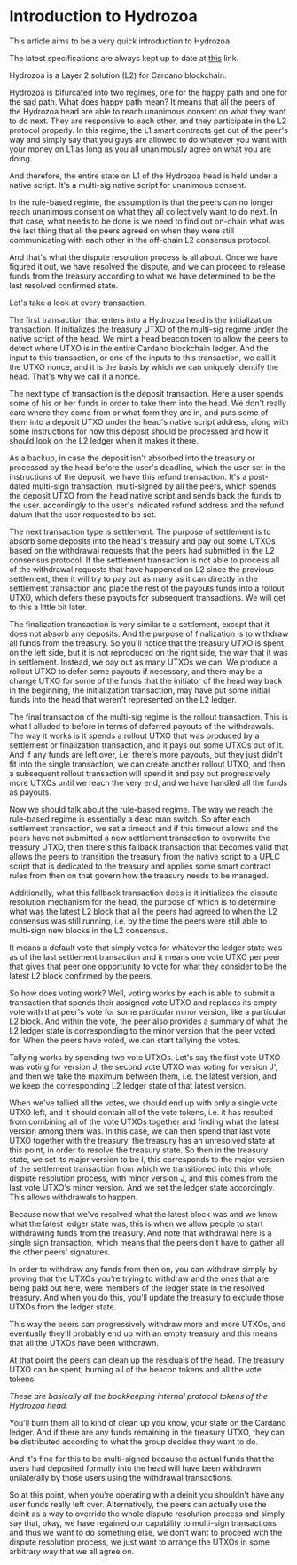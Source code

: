 # Introduction to Hydrozoa

This article aims to be a very quick introduction to Hydrozoa.

The latest specifications are always kept up to date at [this](TODO) link.

Hydrozoa is a Layer 2 solution (L2) for Cardano blockchain.

Hydrozoa is bifurcated into two regimes, one for the happy path and one for the sad path.
What does happy path mean?
It means that all the peers of the Hydrozoa head are able to reach unanimous consent
on what they want to do next.
They are responsive to each other, and they participate in the L2 protocol properly.
In this regime, the L1 smart contracts get out of the peer's way
and simply say that you guys are allowed to do whatever you want with your money on L1
as long as you all unanimously agree on what you are doing.

And therefore, the entire state on L1 of the Hydrozoa head is held under a native script.
It's a multi-sig native script for unanimous consent.

In the rule-based regime, the assumption is that the peers can no longer reach unanimous consent
on what they all collectively want to do next.
In that case, what needs to be done is we need to find out on-chain
what was the last thing that all the peers agreed on
when they were still communicating with each other in the off-chain L2 consensus protocol.

And that's what the dispute resolution process is all about.
Once we have figured it out, we have resolved the dispute,
and we can proceed to release funds from the treasury
according to what we have determined to be the last resolved confirmed state.

Let's take a look at every transaction.

The first transaction that enters into a Hydrozoa head is the initialization transaction.
It initializes the treasury UTXO of the multi-sig regime under the native script of the head.
We mint a head beacon token to allow the peers to detect where UTXO is in the entire Cardano blockchain ledger.
And the input to this transaction, or one of the inputs to this transaction, we call it the UTXO nonce,
and it is the basis by which we can uniquely identify the head. That's why we call it a nonce.

The next type of transaction is the deposit transaction.
Here a user spends some of his or her funds in order to take them into the head.
We don't really care where they come from or what form they are in,
and puts some of them into a deposit UTXO under the head's native script address,
along with some instructions for how this deposit should be processed
and how it should look on the L2 ledger when it makes it there.

As a backup, in case the deposit isn't absorbed into the treasury
or processed by the head before the user's deadline,
which the user set in the instructions of the deposit,
we have this refund transaction.
It's a post-dated multi-sign transaction,
multi-signed by all the peers, which spends the deposit UTXO from the head native script
and sends back the funds to the user.
accordingly to the user's indicated refund address and the refund datum that the user requested to be set.

The next transaction type is settlement.
The purpose of settlement is to absorb some deposits into the head's treasury
and pay out some UTXOs based on the withdrawal requests that the peers had submitted in the L2 consensus protocol.
If the settlement transaction is not able to process all of the withdrawal requests that have happened on L2
since the previous settlement, then it will try to pay out as many as it can directly in the settlement transaction
and place the rest of the payouts funds into a rollout UTXO,
which defers these payouts for subsequent transactions.
We will get to this a little bit later.

The finalization transaction is very similar to a settlement,
except that it does not absorb any deposits.
And the purpose of finalization is to withdraw all funds from the treasury.
So you'll notice that the treasury UTXO is spent on the left side,
but it is not reproduced on the right side,
the way that it was in settlement.
Instead, we pay out as many UTXOs we can.
We produce a rollout UTXO to defer some payouts if necessary,
and there may be a change UTXO for some of the funds
that the initiator of the head way back in the beginning,
the initialization transaction,
may have put some initial funds into the head that weren't represented on the L2 ledger.

The final transaction of the multi-sig regime is the rollout transaction.
This is what I alluded to before in terms of deferred payouts of the withdrawals.
The way it works is it spends a rollout UTXO that was produced by a settlement or finalization transaction,
and it pays out some UTXOs out of it.
And if any funds are left over, i.e. there's more payouts, but they just didn't fit into the single transaction,
we can create another rollout UTXO, and then a subsequent rollout transaction will spend it
and pay out progressively more UTXOs until we reach the very end,
and we have handled all the funds as payouts.

Now we should talk about the rule-based regime.
The way we reach the rule-based regime is essentially a dead man switch.
So after each settlement transaction, we set a timeout
and if this timeout allows
and the peers have not submitted a new settlement transaction to overwrite the treasury UTXO,
then there's this fallback transaction that becomes valid
that allows the peers to transition the treasury from the native script
to a UPLC script that is dedicated to the treasury
and applies some smart contract rules from then on that govern how the treasury needs to be managed.

Additionally, what this fallback transaction does is it initializes the dispute resolution mechanism for the head,
the purpose of which is to determine what was the latest L2 block that all the peers had agreed to
when the L2 consensus was still running, i.e. by the time the peers
were still able to multi-sign new blocks in the L2 consensus.

It means a default vote that simply votes for whatever the ledger state was as of the last settlement transaction
and it means one vote UTXO per peer that gives that peer one opportunity to vote
for what they consider to be the latest L2 block confirmed by the peers.

So how does voting work? Well, voting works by each is able to submit a transaction
that spends their assigned vote UTXO and replaces its empty vote with that peer's vote
for some particular minor version, like a particular L2 block.
And within the vote, the peer also provides a summary of what the L2 ledger state is corresponding
to the minor version that the peer voted for.
When the peers have voted, we can start tallying the votes.

Tallying works by spending two vote UTXOs.
Let's say the first vote UTXO was voting for version J,
the second vote UTXO was voting for version J',
and then we take the maximum between them, i.e. the latest version,
and we keep the corresponding L2 ledger state of that latest version.

When we've tallied all the votes, we should end up with only a single vote UTXO left,
and it should contain all of the vote tokens,
i.e. it has resulted from combining all of the vote UTXOs together
and finding what the latest version among them was.
In this case, we can then spend that last vote UTXO together with the treasury,
the treasury has an unresolved state at this point, in order to resolve the treasury state.
So then in the treasury state, we set its major version to be I,
this corresponds to the major version of the settlement transaction
from which we transitioned into this whole dispute resolution process,
with minor version J, and this comes from the last vote UTXO's minor version.
And we set the ledger state accordingly. This allows withdrawals to happen.

Because now that we've resolved what the latest block was
and we know what the latest ledger state was,
this is when we allow people to start withdrawing funds from the treasury.
And note that withdrawal here is a single sign transaction,
which means that the peers don't have to gather all the other peers' signatures.

In order to withdraw any funds from then on, you can withdraw
simply by proving that the UTXOs you're trying to withdraw
and the ones that are being paid out here,
were members of the ledger state in the resolved treasury.
And when you do this, you'll update the treasury to exclude those UTXOs from the ledger state.

This way the peers can progressively withdraw more and more UTXOs,
and eventually they'll probably end up with an empty treasury
and this means that all the UTXOs have been withdrawn.

At that point the peers can clean up the residuals of the head.
The treasury UTXO can be spent, burning all of the beacon tokens and all the vote tokens.

_These are basically all the bookkeeping internal protocol tokens of the Hydrozoa head._

You'll burn them all to kind of clean up you know, your state on the Cardano ledger.
And if there are any funds remaining in the treasury UTXO,
they can be distributed according to what the group decides they want to do.

And it's fine for this to be multi-signed because the actual funds
that the users had deposited formally into the head
will have been withdrawn unilaterally by those users using the withdrawal transactions.

So at this point, when you're operating with a deinit
you shouldn't have any user funds really left over.
Alternatively, the peers can actually use the deinit as a way to override
the whole dispute resolution process and simply say that,
okay, we have regained our capability to multi-sign transactions
and thus we want to do something else,
we don't want to proceed with the dispute resolution process,
we just want to arrange the UTXOs in some arbitrary way that we all agree on.
